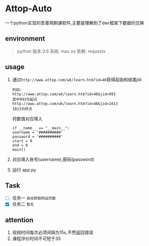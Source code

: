 # Attop-Auto
一个python实现的至善网刷课软件,主要是理解到了dwr框架下数据的交换
## environment
> python 版本:3.6
> 系统: mac os
> 依赖: requests

## usage
1.  通过`http://www.attop.com/wk/learn.htm?id=48`获得起始和结尾jid
    
    ```
    列如:
    http://www.attop.com/wk/learn.htm?id=48&jid=993
    其中993为起点
    http://www.attop.com/wk/learn.htm?id=48&jid=1013
    1013为终点
    ```
    将数值对应填入

    ```
    if __name__ == "__main__":
    username = '##########'
    password = '##########'
    start = 0
    end = 0
    main()
    ```
    
2.  对应填入账号(username),密码(password)
3.  运行 app.py

## Task
- [ ] 任务一  `自动获取网站页数`
- [x] 任务二  `暂无`

## attention 
1.  视频时间每次必须间隔为15s,不然返回错误
2.  课程评价时间不可短于3S


    








